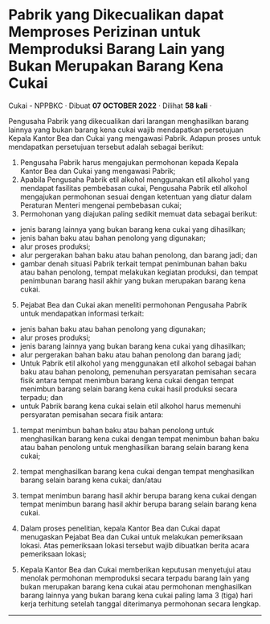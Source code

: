 Pabrik yang Dikecualikan dapat Memproses Perizinan untuk Memproduksi Barang Lain yang Bukan Merupakan Barang Kena Cukai
=======================================================================================================================

Cukai - NPPBKC · Dibuat **07 OCTOBER 2022** · Dilihat **58 kali** ·

Pengusaha Pabrik yang dikecualikan dari larangan menghasilkan barang lainnya yang bukan barang kena cukai wajib mendapatkan persetujuan Kepala Kantor Bea dan Cukai yang mengawasi Pabrik. Adapun proses untuk mendapatkan persetujuan tersebut adalah sebagai berikut:

1.  Pengusaha Pabrik harus mengajukan permohonan kepada Kepala Kantor Bea dan Cukai yang mengawasi Pabrik;
2.  Apabila Pengusaha Pabrik etil alkohol menggunakan etil alkohol yang mendapat fasilitas pembebasan cukai, Pengusaha Pabrik etil alkohol mengajukan permohonan sesuai dengan ketentuan yang diatur dalam Peraturan Menteri mengenai pembebasan cukai;
3.  Permohonan yang diajukan paling sedikit memuat data sebagai berikut:

*   jenis barang lainnya yang bukan barang kena cukai yang dihasilkan;
*   jenis bahan baku atau bahan penolong yang digunakan;
*   alur proses produksi;
*   alur pergerakan bahan baku atau bahan penolong, dan barang jadi; dan
*   gambar denah situasi Pabrik terkait tempat penimbunan bahan baku atau bahan penolong, tempat melakukan kegiatan produksi, dan tempat penimbunan barang hasil akhir yang bukan merupakan barang kena cukai.

5.  Pejabat Bea dan Cukai akan meneliti permohonan Pengusaha Pabrik untuk mendapatkan informasi terkait:

*   jenis bahan baku atau bahan penolong yang digunakan;
*   alur proses produksi;
*   jenis barang lainnya yang bukan barang kena cukai yang dihasilkan;
*   alur pergerakan bahan baku atau bahan penolong dan barang jadi;
*   Untuk Pabrik etil alkohol yang menggunakan etil alkohol sebagai bahan baku atau bahan penolong, pemenuhan persyaratan pemisahan secara fisik antara tempat menimbun barang kena cukai dengan tempat menimbun barang selain barang kena cukai hasil produksi secara terpadu; dan
*   untuk Pabrik barang kena cukai selain etil alkohol harus memenuhi persyaratan pemisahan secara fisik antara:

1.  tempat menimbun bahan baku atau bahan penolong untuk menghasilkan barang kena cukai dengan tempat menimbun bahan baku atau bahan penolong untuk menghasilkan barang selain barang kena cukai;
2.  tempat menghasilkan barang kena cukai dengan tempat menghasilkan barang selain barang kena cukai; dan/atau
3.  tempat menimbun barang hasil akhir berupa barang kena cukai dengan tempat menimbun barang hasil akhir berupa barang selain barang kena cukai.

7.  Dalam proses penelitian, kepala Kantor Bea dan Cukai dapat menugaskan Pejabat Bea dan Cukai untuk melakukan pemeriksaan lokasi. Atas pemeriksaan lokasi tersebut wajib dibuatkan berita acara pemeriksaan lokasi;
8.  Kepala Kantor Bea dan Cukai memberikan keputusan menyetujui atau menolak permohonan memproduksi secara terpadu barang lain yang bukan merupakan barang kena cukai atau permohonan menghasilkan barang lainnya yang bukan barang kena cukai paling lama 3 (tiga) hari kerja terhitung setelah tanggal diterimanya permohonan secara lengkap.

  

  
  
  

* * *